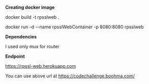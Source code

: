 **Creating docker image**

docker build -t rpsslweb .

docker run  -d --name rpsslWebContainer -p 8080:8080 rpsslweb 

**Dependencies**

I used only mux for router

**Endpoint**

https://rpssl-web.herokuapp.com

You can use above url at https://codechallenge.boohma.com/

